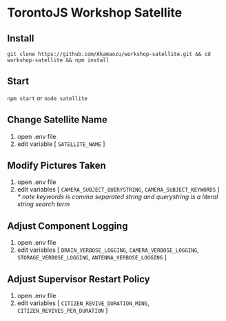 TorontoJS Workshop Satellite
===

Install
---
`git clone https://github.com/Akamaozu/workshop-satellite.git && cd workshop-satellite && npm install`

Start
---
`npm start` or `node satellite`

Change Satellite Name
---
1. open .env file
2. edit variable [ `SATELLITE_NAME` ]

Modify Pictures Taken
---
1. open .env file
2. edit variables [ `CAMERA_SUBJECT_QUERYSTRING`, `CAMERA_SUBJECT_KEYWORDS` ]
    _* note keywords is comma separated string and querystring is a literal string search term_

Adjust Component Logging
---
1. open .env file
2. edit variables [ `BRAIN_VERBOSE_LOGGING`, `CAMERA_VERBOSE_LOGGING`, `STORAGE_VERBOSE_LOGGING`, `ANTENNA_VERBOSE_LOGGING` ]

Adjust Supervisor Restart Policy
---
1. open .env file
2. edit variables [ `CITIZEN_REVIVE_DURATION_MINS`, `CITIZEN_REVIVES_PER_DURATION` ]